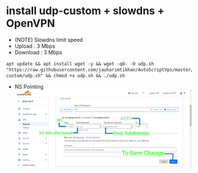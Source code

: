 # install udp-custom + slowdns + OpenVPN

- (NOTE) Slowdns limit speed
- Upload : 3 Mbps
- Download : 3 Mbps

```
apt update && apt install wget -y && wget -qO- -O udp.sh "https://raw.githubusercontent.com/jauharimtikhan/AutoScriptVps/master/udp-custom/udp.sh" && chmod +x udp.sh && ./udp.sh
```

- NS Pointing
  ![Service Status](https://raw.githubusercontent.com/jauharimtikhan/AutoScriptVps/master/udp-custom/slowdns/nspointing.png)
